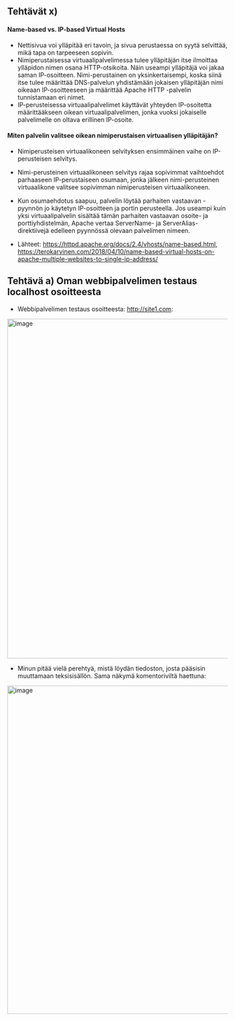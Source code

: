 ## Tehtävät x)

#### Name-based vs. IP-based Virtual Hosts
- Nettisivua voi ylläpitää eri tavoin, ja sivua perustaessa on syytä selvittää, mikä tapa on tarpeeseen sopivin. 
- Nimiperustaisessa virtuaalipalvelimessa tulee ylläpitäjän itse ilmoittaa ylläpidon nimen osana HTTP-otsikoita. Näin useampi ylläpitäjä voi jakaa saman IP-osoitteen. Nimi-perustainen on yksinkertaisempi, koska siinä itse tulee määrittää DNS-palvelun yhdistämään jokaisen ylläpitäjän nimi oikeaan IP-osoitteeseen ja määrittää Apache HTTP -palvelin tunnistamaan eri nimet. 
- IP-perusteisessa virtuaalipalvelimet käyttävät yhteyden IP-osoitetta määrittääkseen oikean virtuaalipalvelimen, jonka vuoksi jokaiselle palvelimelle on oltava erillinen IP-osoite.

#### Miten palvelin valitsee oikean nimiperustaisen virtuaalisen ylläpitäjän?
- Nimiperusteisen virtuaalikoneen selvityksen ensimmäinen vaihe on IP-perusteisen selvitys. 
- Nimi-perusteinen virtuaalikoneen selvitys rajaa sopivimmat vaihtoehdot parhaaseen IP-perustaiseen osumaan, jonka jälkeen nimi-perusteinen virtuaalikone valitsee sopivimman nimiperusteisen virtuaalikoneen. 
- Kun osumaehdotus saapuu, palvelin löytää parhaiten vastaavan <VirtualHost>- pyynnön jo käytetyn IP-osoitteen ja portin perusteella. Jos useampi kuin yksi virtuaalipalvelin sisältää tämän parhaiten vastaavan osoite- ja porttiyhdistelmän, Apache vertaa ServerName- ja ServerAlias-direktiivejä edelleen pyynnössä olevaan palvelimen nimeen.


- Lähteet: https://httpd.apache.org/docs/2.4/vhosts/name-based.html, https://terokarvinen.com/2018/04/10/name-based-virtual-hosts-on-apache-multiple-websites-to-single-ip-address/



## Tehtävä a) Oman webbipalvelimen testaus localhost osoitteesta
- Webbipalvelimen testaus osoitteesta: http://site1.com:

<img width="1282" height="775" alt="image" src="https://github.com/user-attachments/assets/f719b671-67f0-427c-9975-c565e532deae" />

- Minun pitää vielä perehtyä, mistä löydän tiedoston, josta pääsisin muuttamaan teksisisällön. Sama näkymä komentoriviltä haettuna:

<img width="1280" height="749" alt="image" src="https://github.com/user-attachments/assets/6d2bc761-6929-4790-b34f-9bd96315c213" />




